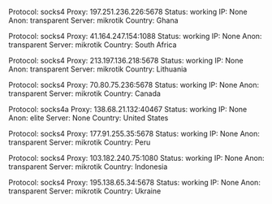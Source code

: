 Protocol: socks4
Proxy: 197.251.236.226:5678
Status: working
IP: None
Anon: transparent
Server: mikrotik
Country: Ghana

Protocol: socks4
Proxy: 41.164.247.154:1088
Status: working
IP: None
Anon: transparent
Server: mikrotik
Country: South Africa

Protocol: socks4
Proxy: 213.197.136.218:5678
Status: working
IP: None
Anon: transparent
Server: mikrotik
Country: Lithuania

Protocol: socks4
Proxy: 70.80.75.236:5678
Status: working
IP: None
Anon: transparent
Server: mikrotik
Country: Canada

Protocol: socks4a
Proxy: 138.68.21.132:40467
Status: working
IP: None
Anon: elite
Server: None
Country: United States

Protocol: socks4
Proxy: 177.91.255.35:5678
Status: working
IP: None
Anon: transparent
Server: mikrotik
Country: Peru

Protocol: socks4
Proxy: 103.182.240.75:1080
Status: working
IP: None
Anon: transparent
Server: mikrotik
Country: Indonesia

Protocol: socks4
Proxy: 195.138.65.34:5678
Status: working
IP: None
Anon: transparent
Server: mikrotik
Country: Ukraine

